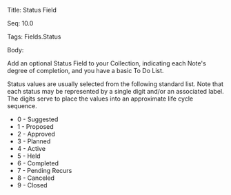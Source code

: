 Title:  Status Field

Seq:    10.0

Tags:   Fields.Status

Body:   
 
Add an optional Status Field to your Collection, indicating each Note's degree of completion, and you have a basic To Do List. 

Status values are usually selected from the following standard list. Note that each status may be represented by a single digit and/or an associated label. The digits serve to place the values into an approximate life cycle sequence.

* 0 - Suggested
* 1 - Proposed
* 2 - Approved
* 3 - Planned
* 4 - Active
* 5 - Held
* 6 - Completed
* 7 - Pending Recurs
* 8 - Canceled
* 9 - Closed

